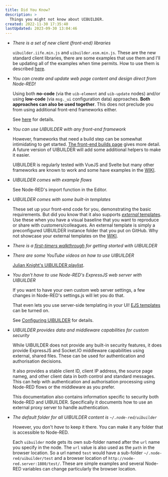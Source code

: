 ```yaml
---
title: Did You Know?
description: >
  Things you might not know about UIBUILDER.
created: 2022-11-30 17:35:40
lastUpdated: 2023-09-30 13:04:46
---
```


* *There is a set of new client (front-end) libraries*
  
  `uibuilder.iife.min.js` and `uibuilder.esm.min.js`. These are the new standard client libraries, there are some examples that use them and I'll be updating all of the examples when time permits. How to use them is described [here](https://totallyinformation.github.io/node-red-contrib-uibuilder/#/uibuilder.module).

* *You can create and update web page content and design direct from Node-RED!*
  
  Using both **no-code** (via the `uib-element` and `uib-update` nodes) and/or using **low-code** (via `msg._ui` configuration data) approaches. **Both approaches can also be used together**. This does not preclude you from using additional front-end frameworks either.
  
  See [here](client-docs/config-driven-ui.md) for details.

* *You can use UIBUILDER with any front-end framework*
  
  However, frameworks that need a build step can be somewhat intimidating to get started. [The front-end builds page](front-end-builds) gives more detail. A future version of UIBUILDER will add some additional helpers to make it easier.

  UIBUILDER is regularly tested with VueJS and Svelte but many other frameworks are known to work and some have examples in the [WIKI](https://github.com/TotallyInformation/node-red-contrib-uibuilder/wiki).

* *UIBUILDER comes with example flows*
  
  See Node-RED's import function in the Editor.

* *UIBUILDER comes with some built-in templates*
  
  These set up your front-end code for you, demonstrating the basic requirements. But did you know that it also supports [_external_ templates](https://github.com/TotallyInformation/node-red-contrib-uibuilder/wiki/External-Templates-Catalogue). Use these when you have a visual baseline that you want to reproduce or share with customers/colleagues. An external template is simply a preconfigured UIBUILDER instance folder that you put on GitHub. Why not showcase your external templates on the [WIKI](https://github.com/TotallyInformation/node-red-contrib-uibuilder/wiki/External-Templates-Catalogue).

* *There is a [first-timers walkthrough](walkthrough1) for getting started with UIBUILDER*

* *There are some YouTube videos on how to use UIBUILDER*
  
  [Julian Knight's UIBUILDER playlist](https://www.youtube.com/playlist?list=PL9IEADRqAal3mG3RcF0cJaaxIgFh3GdRQ).

* *You don't have to use Node-RED's ExpressJS web server with UIBUILDER*
  
  If you want to have your own custom web server settings, a few changes in Node-RED's settings.js will let you do that. 
  
  That even lets you use server-side templating in your UI! [EJS templates](https://ejs.co/) can be turned on.

  See [Configuring UIBUILDER](uib-configuration.md) for details.

* *UIBUILDER provides data and middleware capabilities for custom security*
  
  While UIBUILDER does not provide any built-in security features, it does provide ExpressJS and Socket.IO middleware capabilities using external, shared files. These can be used for authentication and authorisation decisions.
  
  It also provides a stable client ID, client IP address, the source page nameg, and other client data in both control and standard messages. This can help with authentication and authorisation processing using Node-RED flows or the middleware as you prefer.

  This documentation also contains information specific to security both Node-RED and UIBUILDER. Specifically it documents how to use an external proxy server to handle authentication.

* *The default folder for all UIBUILDER content is `~/.node-red/uibuilder`*
  
  However, you don't _have_ to keep it there. You can make it any folder that is accessible to Node-RED.

  Each `uibuilder` node gets its own sub-folder named after the `url` name you specify in the node. The `url` value is also used as the `path` in the browser location. So a url named `test` would have a sub-folder `~/.node-red/uibuilder/test` and a browser location of `http://node-red.server:1880/test/`. These are simple examples and several Node-RED variables can change particularly the browser location.
